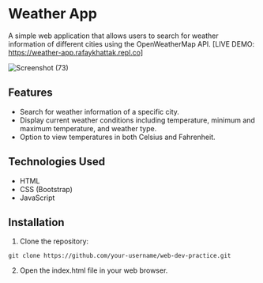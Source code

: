 # Weather App 

A simple web application that allows users to search for weather information of different cities using the OpenWeatherMap API. [LIVE DEMO: https://weather-app.rafaykhattak.repl.co]

![Screenshot (73)](https://github.com/RafayKhattak/web-dev-practice/assets/90026724/a8d34912-46a9-47be-9d75-1738b2e99937)

## Features

- Search for weather information of a specific city.
- Display current weather conditions including temperature, minimum and maximum temperature, and weather type.
- Option to view temperatures in both Celsius and Fahrenheit.

## Technologies Used

- HTML
- CSS (Bootstrap)
- JavaScript

## Installation

1. Clone the repository:
```
git clone https://github.com/your-username/web-dev-practice.git
```
2. Open the index.html file in your web browser.
